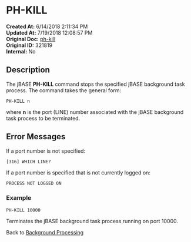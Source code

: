 # PH-KILL

**Created At:** 6/14/2018 2:11:34 PM  
**Updated At:** 7/19/2018 12:08:57 PM  
**Original Doc:** [ph-kill](https://docs.jbase.com/46465-background-processing/ph-kill)  
**Original ID:** 321819  
**Internal:** No  

## Description

The jBASE **PH-KILL** command stops the specified jBASE background task process. The command takes the general form:

```
PH-KILL n
```

where **n** is the port (LINE) number associated with the jBASE background task process to be terminated.

## Error Messages

If a port number is not specified:

```
[316] WHICH LINE?
```

If a port number is specified that is not currently logged on:

```
PROCESS NOT LOGGED ON
```

### Example

```
PH-KILL 10000
```

Terminates the jBASE background task process running on port 10000.

Back to [Background Processing](./../README.md)
